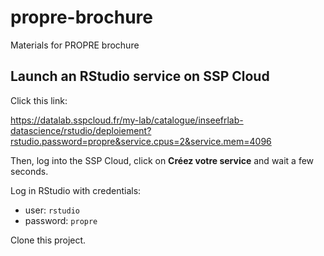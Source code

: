 # propre-brochure

Materials for PROPRE brochure

## Launch an RStudio service on SSP Cloud

Click this link:

<https://datalab.sspcloud.fr/my-lab/catalogue/inseefrlab-datascience/rstudio/deploiement?rstudio.password=propre&service.cpus=2&service.mem=4096>

Then, log into the SSP Cloud, click on **Créez votre service** and wait a few seconds.

Log in RStudio with credentials:
- user: `rstudio`
- password: `propre`

Clone this project.
